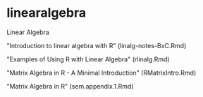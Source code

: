 linearalgebra
=============

Linear Algebra

"Introduction to linear algebra with R" (linalg-notes-BxC.Rmd)

"Examples of Using R with Linear Algebra" (rlinalg.Rmd)

"Matrix Algebra in R - A Minimal Introduction" (RMatrixIntro.Rmd)

"Matrix Algebra in R" (sem.appendix.1.Rmd)
